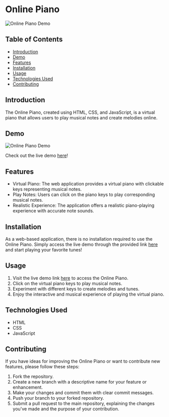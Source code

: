 # Online Piano

![Online Piano Demo](link-to-demo-gif.gif)

## Table of Contents
- [Introduction](#introduction)
- [Demo](#demo)
- [Features](#features)
- [Installation](#installation)
- [Usage](#usage)
- [Technologies Used](#technologies-used)
- [Contributing](#contributing)

## Introduction
The Online Piano, created using HTML, CSS, and JavaScript, is a virtual piano that allows users to play musical notes and create melodies online.

## Demo
![Online Piano Demo](link-to-demo-gif.gif)

Check out the live demo [here](https://flourishing-chaja-6a63c5.netlify.app/)!

## Features
- Virtual Piano: The web application provides a virtual piano with clickable keys representing musical notes.
- Play Notes: Users can click on the piano keys to play corresponding musical notes.
- Realistic Experience: The application offers a realistic piano-playing experience with accurate note sounds.

## Installation
As a web-based application, there is no installation required to use the Online Piano. Simply access the live demo through the provided link [here](https://flourishing-chaja-6a63c5.netlify.app/) and start playing your favorite tunes!

## Usage
1. Visit the live demo link [here](https://flourishing-chaja-6a63c5.netlify.app/) to access the Online Piano.
2. Click on the virtual piano keys to play musical notes.
3. Experiment with different keys to create melodies and tunes.
4. Enjoy the interactive and musical experience of playing the virtual piano.

## Technologies Used
- HTML
- CSS
- JavaScript

## Contributing
If you have ideas for improving the Online Piano or want to contribute new features, please follow these steps:

1. Fork the repository.
2. Create a new branch with a descriptive name for your feature or enhancement.
3. Make your changes and commit them with clear commit messages.
4. Push your branch to your forked repository.
5. Submit a pull request to the main repository, explaining the changes you've made and the purpose of your contribution.
